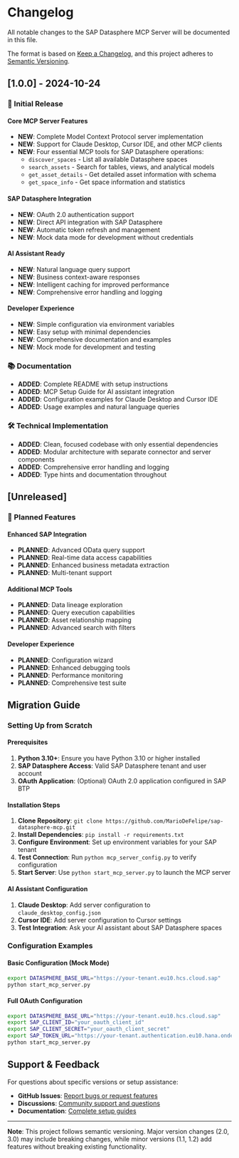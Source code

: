 # Changelog

All notable changes to the SAP Datasphere MCP Server will be documented in this file.

The format is based on [Keep a Changelog](https://keepachangelog.com/en/1.0.0/),
and this project adheres to [Semantic Versioning](https://semver.org/spec/v2.0.0.html).

## [1.0.0] - 2024-10-24

### 🚀 Initial Release

#### Core MCP Server Features
- **NEW**: Complete Model Context Protocol server implementation
- **NEW**: Support for Claude Desktop, Cursor IDE, and other MCP clients
- **NEW**: Four essential MCP tools for SAP Datasphere operations:
  - `discover_spaces` - List all available Datasphere spaces
  - `search_assets` - Search for tables, views, and analytical models
  - `get_asset_details` - Get detailed asset information with schema
  - `get_space_info` - Get space information and statistics

#### SAP Datasphere Integration
- **NEW**: OAuth 2.0 authentication support
- **NEW**: Direct API integration with SAP Datasphere
- **NEW**: Automatic token refresh and management
- **NEW**: Mock data mode for development without credentials

#### AI Assistant Ready
- **NEW**: Natural language query support
- **NEW**: Business context-aware responses
- **NEW**: Intelligent caching for improved performance
- **NEW**: Comprehensive error handling and logging

#### Developer Experience
- **NEW**: Simple configuration via environment variables
- **NEW**: Easy setup with minimal dependencies
- **NEW**: Comprehensive documentation and examples
- **NEW**: Mock mode for development and testing

### 📚 Documentation
- **ADDED**: Complete README with setup instructions
- **ADDED**: MCP Setup Guide for AI assistant integration
- **ADDED**: Configuration examples for Claude Desktop and Cursor IDE
- **ADDED**: Usage examples and natural language queries

### 🛠️ Technical Implementation
- **ADDED**: Clean, focused codebase with only essential dependencies
- **ADDED**: Modular architecture with separate connector and server components
- **ADDED**: Comprehensive error handling and logging
- **ADDED**: Type hints and documentation throughout

## [Unreleased]

### 🚀 Planned Features

#### Enhanced SAP Integration
- **PLANNED**: Advanced OData query support
- **PLANNED**: Real-time data access capabilities
- **PLANNED**: Enhanced business metadata extraction
- **PLANNED**: Multi-tenant support

#### Additional MCP Tools
- **PLANNED**: Data lineage exploration
- **PLANNED**: Query execution capabilities
- **PLANNED**: Asset relationship mapping
- **PLANNED**: Advanced search with filters

#### Developer Experience
- **PLANNED**: Configuration wizard
- **PLANNED**: Enhanced debugging tools
- **PLANNED**: Performance monitoring
- **PLANNED**: Comprehensive test suite

## Migration Guide

### Setting Up from Scratch

#### Prerequisites
1. **Python 3.10+**: Ensure you have Python 3.10 or higher installed
2. **SAP Datasphere Access**: Valid SAP Datasphere tenant and user account
3. **OAuth Application**: (Optional) OAuth 2.0 application configured in SAP BTP

#### Installation Steps
1. **Clone Repository**: `git clone https://github.com/MarioDeFelipe/sap-datasphere-mcp.git`
2. **Install Dependencies**: `pip install -r requirements.txt`
3. **Configure Environment**: Set up environment variables for your SAP tenant
4. **Test Connection**: Run `python mcp_server_config.py` to verify configuration
5. **Start Server**: Use `python start_mcp_server.py` to launch the MCP server

#### AI Assistant Configuration
1. **Claude Desktop**: Add server configuration to `claude_desktop_config.json`
2. **Cursor IDE**: Add server configuration to Cursor settings
3. **Test Integration**: Ask your AI assistant about SAP Datasphere spaces

### Configuration Examples

#### Basic Configuration (Mock Mode)
```bash
export DATASPHERE_BASE_URL="https://your-tenant.eu10.hcs.cloud.sap"
python start_mcp_server.py
```

#### Full OAuth Configuration
```bash
export DATASPHERE_BASE_URL="https://your-tenant.eu10.hcs.cloud.sap"
export SAP_CLIENT_ID="your_oauth_client_id"
export SAP_CLIENT_SECRET="your_oauth_client_secret"
export SAP_TOKEN_URL="https://your-tenant.authentication.eu10.hana.ondemand.com/oauth/token"
python start_mcp_server.py
```

## Support & Feedback

For questions about specific versions or setup assistance:
- **GitHub Issues**: [Report bugs or request features](https://github.com/MarioDeFelipe/sap-datasphere-mcp/issues)
- **Discussions**: [Community support and questions](https://github.com/MarioDeFelipe/sap-datasphere-mcp/discussions)
- **Documentation**: [Complete setup guides](MCP_SETUP_GUIDE.md)

---

**Note**: This project follows semantic versioning. Major version changes (2.0, 3.0) may include breaking changes, while minor versions (1.1, 1.2) add features without breaking existing functionality.